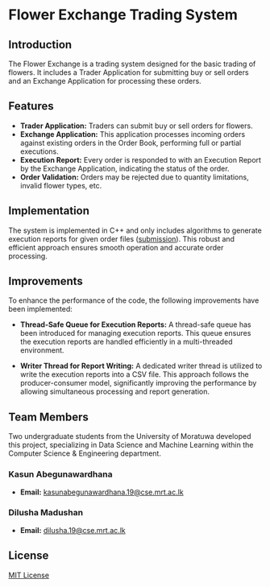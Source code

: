 # Flower Exchange Trading System

## Introduction
The Flower Exchange is a trading system designed for the basic trading of flowers. It includes a Trader Application for submitting buy or sell orders and an Exchange Application for processing these orders.

## Features
- **Trader Application:** Traders can submit buy or sell orders for flowers.
- **Exchange Application:** This application processes incoming orders against existing orders in the Order Book, performing full or partial executions.
- **Execution Report:** Every order is responded to with an Execution Report by the Exchange Application, indicating the status of the order.
- **Order Validation:** Orders may be rejected due to quantity limitations, invalid flower types, etc.

## Implementation
The system is implemented in C++ and only includes algorithms to generate execution reports for given order files ([submission](https://github.com/KasunAb/Flower-Exchange-System/blob/main/submission.cpp)). This robust and efficient approach ensures smooth operation and accurate order processing.

## Improvements
To enhance the performance of the code, the following improvements have been implemented:

- **Thread-Safe Queue for Execution Reports:** A thread-safe queue has been introduced for managing execution reports. This queue ensures the execution reports are handled efficiently in a multi-threaded environment.

- **Writer Thread for Report Writing:** A dedicated writer thread is utilized to write the execution reports into a CSV file. This approach follows the producer-consumer model, significantly improving the performance by allowing simultaneous processing and report generation.


## Team Members
Two undergraduate students from the University of Moratuwa developed this project, specializing in Data Science and Machine Learning within the Computer Science & Engineering department.

### Kasun Abegunawardhana
- **Email:** [kasunabegunawardhana.19@cse.mrt.ac.lk]([mailto:kasunabegunawardhana.19@cse.mrt.ac.lk](https://github.com/KasunAb))

### Dilusha Madushan
- **Email:** [dilusha.19@cse.mrt.ac.lk]([mailto:dilusha.19@cse.mrt.ac.lk](https://github.com/Dilusha-Madushan)https://github.com/Dilusha-Madushan)

## License
[MIT License](LICENSE)

